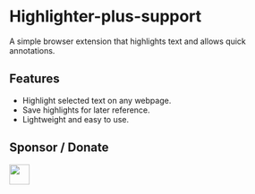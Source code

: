# Highlighter-plus-support
A simple browser extension that highlights text and allows quick annotations.

## Features
- Highlight selected text on any webpage.
- Save highlights for later reference.
- Lightweight and easy to use.

## Sponsor / Donate

<a href="https://imeanup.github.io/highlighter-support/donate.html">
  <img src="https://img.shields.io/badge/PayPal-Donate-blue?logo=paypal" height="36" />
</a>